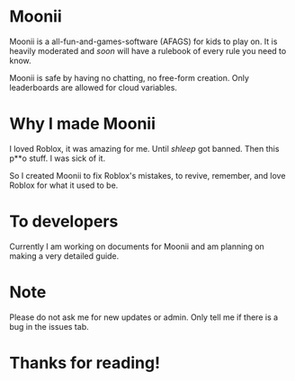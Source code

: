 # Moonii

Moonii is a all-fun-and-games-software (AFAGS) for kids to play on. It is heavily moderated and *soon* will have a rulebook of every rule you need to know.

Moonii is safe by having no chatting, no free-form creation. Only leaderboards are allowed for cloud variables.

# Why I made Moonii

I loved Roblox, it was amazing for me. Until *shleep* got banned. Then this p**o stuff. I was sick of it.

So I created Moonii to fix Roblox's mistakes, to revive, remember, and love Roblox for what it used to be.

# To developers

Currently I am working on documents for Moonii and am planning on making a very detailed guide.

# Note

Please do not ask me for new updates or admin. Only tell me if there is a bug in the issues tab.

# Thanks for reading!
